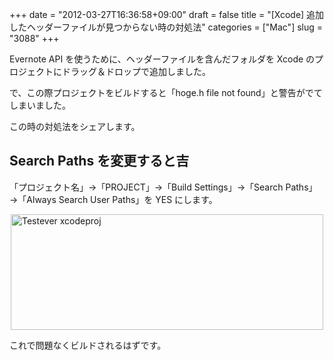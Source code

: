 +++
date = "2012-03-27T16:36:58+09:00"
draft = false
title = "[Xcode] 追加したヘッダーファイルが見つからない時の対処法"
categories = ["Mac"]
slug = "3088"
+++

Evernote API を使うために、ヘッダーファイルを含んだフォルダを Xcode のプロジェクトにドラッグ＆ドロップで追加しました。

で、この際プロジェクトをビルドすると「hoge.h file not found」と警告がでてしまいました。

この時の対処法をシェアします。

<h2>Search Paths を変更すると吉</h2>

「プロジェクト名」→「PROJECT」→「Build Settings」→「Search Paths」→「Always Search User Paths」を YES にします。

<img style="display:block; margin-left:auto; margin-right:auto;" src="/images/2012/03/testever.xcodeproj.png" alt="Testever xcodeproj" title="testever.xcodeproj.png" border="0" width="500" height="185" />

これで問題なくビルドされるはずです。
